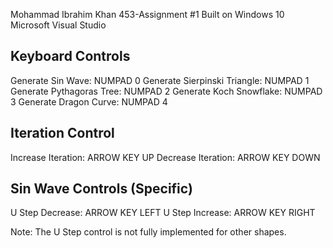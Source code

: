 Mohammad Ibrahim Khan 453-Assignment #1
Built on Windows 10 
Microsoft Visual Studio

## Keyboard Controls

Generate Sin Wave: NUMPAD 0
Generate Sierpinski Triangle: NUMPAD 1
Generate Pythagoras Tree: NUMPAD 2
Generate Koch Snowflake: NUMPAD 3
Generate Dragon Curve: NUMPAD 4

## Iteration Control

Increase Iteration: ARROW KEY UP
Decrease Iteration: ARROW KEY DOWN

## Sin Wave Controls (Specific)

U Step Decrease: ARROW KEY LEFT
U Step Increase: ARROW KEY RIGHT

Note: The U Step control is not fully implemented for other shapes.
